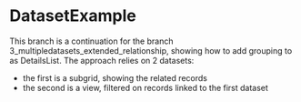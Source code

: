# DatasetExample

This branch is a continuation for the branch 3_multipledatasets_extended_relationship, showing how to add grouping to as DetailsList.
The approach relies on 2 datasets:
 - the first is a subgrid, showing the related records
 - the second is a view, filtered on records linked to the first dataset
